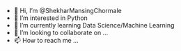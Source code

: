 - 👋 Hi, I’m @ShekharMansingChormale
- 👀 I’m interested in Python 
- 🌱 I’m currently learning Data Science/Machine Learning
- 💞️ I’m looking to collaborate on ...
- 📫 How to reach me ...

<!---
ShekharMansing/ShekharMansing is a ✨ special ✨ repository because its `README.md` (this file) appears on your GitHub profile.
You can click the Preview link to take a look at your changes.
--->
